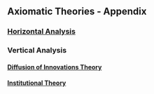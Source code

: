 ## Axiomatic Theories - Appendix

### [Horizontal Analysis](Axiomatic-Theory-for-IS-Research.html)
### Vertical Analysis
#### [Diffusion of Innovations Theory](DOI-theory.pdf)
#### [Institutional Theory](Institutional-theory.pdf)
